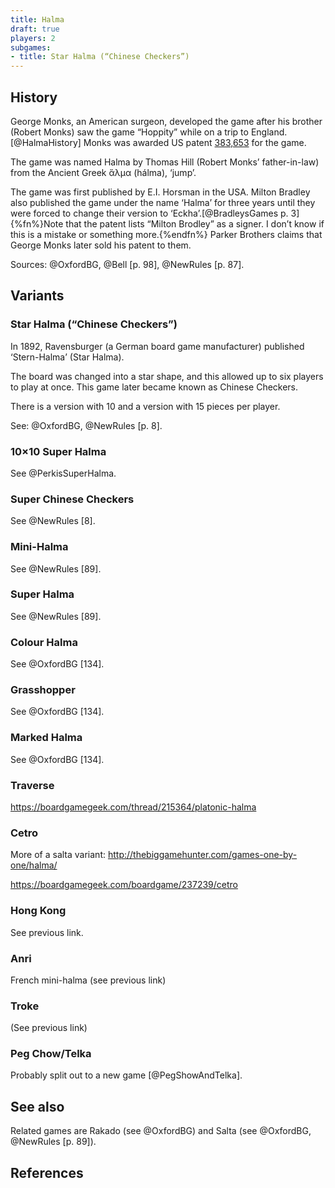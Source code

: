 ```yaml
---
title: Halma
draft: true
players: 2
subgames:
- title: Star Halma (“Chinese Checkers”)
---
```


## History

George Monks, an American surgeon, developed the game after his brother (Robert
Monks) saw the game “Hoppity” while on a trip to England.[@HalmaHistory] Monks
was awarded US patent [383,653](https://patents.google.com/patent/US383653A) for
the game.

The game was named Halma by Thomas Hill (Robert Monks’ father-in-law) from the
Ancient Greek <span lang="el-polyton">ἅλμα</span> (<span lang="el-polyton-Latn">hálma</span>),
‘jump’.

The game was first published by E.I. Horsman in the USA. Milton Bradley also
published the game under the name ‘Halma’ for three years until they were forced
to change their version to ‘Eckha’.[@BradleysGames p. 3]{%fn%}Note that the
patent lists “Milton Brodley” as a signer. I don’t know if this is a mistake or
something more.{%endfn%} Parker Brothers claims that George Monks later sold his
patent to them.

Sources: @OxfordBG, @Bell [p. 98], @NewRules [p. 87].

## Variants

### Star Halma (“Chinese Checkers”)

In 1892, Ravensburger (a German board game manufacturer) published ‘<span
lang="de" class="noun">Stern-Halma</span>’ (Star Halma).

The board was changed into a star shape, and this allowed up to six players to
play at once. This game later became known as Chinese Checkers.

There is a version with 10 and a version with 15 pieces per player.

See: @OxfordBG, @NewRules [p. 8].

### 10&times;10 Super Halma

See @PerkisSuperHalma.

### Super Chinese Checkers

See @NewRules [8].

### Mini-Halma

See @NewRules [89].

### Super Halma

See @NewRules [89].

### Colour Halma

See @OxfordBG [134].

### Grasshopper

See @OxfordBG [134].

### Marked Halma

See @OxfordBG [134].

### Traverse

https://boardgamegeek.com/thread/215364/platonic-halma

### Cetro

More of a salta variant: http://thebiggamehunter.com/games-one-by-one/halma/

https://boardgamegeek.com/boardgame/237239/cetro

### Hong Kong

See previous link.

### Anri

French mini-halma (see previous link)

### Troke

(See previous link)

### Peg Chow/Telka

Probably split out to a new game [@PegShowAndTelka].

## See also

Related games are Rakado (see @OxfordBG) and Salta (see @OxfordBG, @NewRules [p. 89]).

## References
